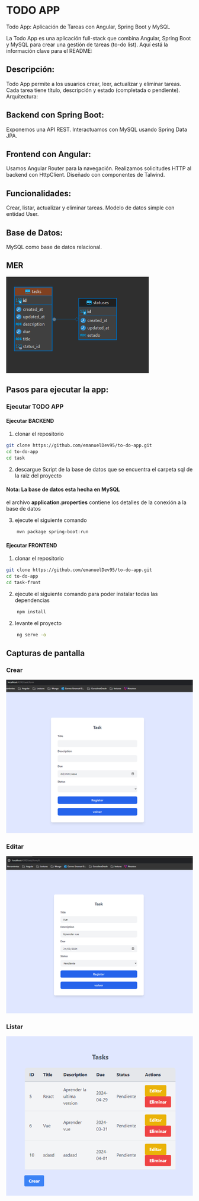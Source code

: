 # TODO APP

Todo App: Aplicación de Tareas con Angular, Spring Boot y MySQL

La Todo App es una aplicación full-stack que combina Angular, Spring Boot y MySQL para crear una gestión de tareas (to-do list). Aquí está la información clave para el README:

## Descripción:
Todo App permite a los usuarios crear, leer, actualizar y eliminar tareas.
Cada tarea tiene título, descripción y estado (completada o pendiente).
Arquitectura:

## Backend con Spring Boot:
Exponemos una API REST.
Interactuamos con MySQL usando Spring Data JPA.

## Frontend con Angular:
Usamos Angular Router para la navegación.
Realizamos solicitudes HTTP al backend con HttpClient.
Diseñado con componentes de Talwind.

## Funcionalidades:
Crear, listar, actualizar y eliminar tareas.
Modelo de datos simple con entidad User.

## Base de Datos:
MySQL como base de datos relacional.

## MER

![Alt text](./images/mer.png)

## Pasos para ejecutar la app:
### Ejecutar TODO APP

#### Ejecutar BACKEND


1. clonar el repositorio

```bash
git clone https://github.com/emanuelDev95/to-do-app.git
cd to-do-app
cd task
```  
2. descargue Script de la base de datos que se encuentra el carpeta sql de la raiz del proyecto
#### Nota: La base de datos esta hecha en MySQL
el archivo **application.properties** contiene los detalles de la conexión a la base de datos

3. ejecute el siguiente comando
```bash
    mvn package spring-boot:run
```  
#### Ejecutar FRONTEND

1. clonar el repositorio

```bash
git clone https://github.com/emanuelDev95/to-do-app.git
cd to-do-app
cd task-front
```  
2. ejecute el siguiente comando para poder instalar todas las dependencias
```bash
    npm install
``` 

2. levante el proyecto
```bash
    ng serve -o
``` 

## Capturas de pantalla

### Crear

![Alt text](/images/create.png)

### Editar

![Alt text](/images/editar.png)

### Listar

![Alt text](/images/list.png)



